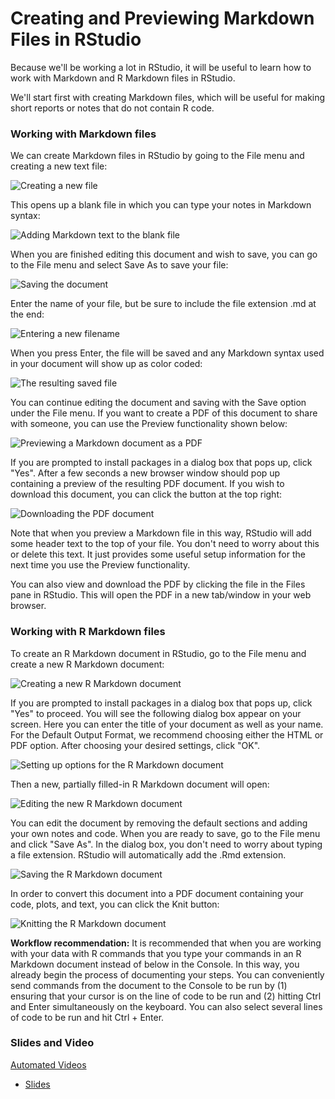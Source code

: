 



# Creating and Previewing Markdown Files in RStudio

Because we'll be working a lot in RStudio, it will be useful to learn how to work with Markdown and R Markdown files in RStudio.

We'll start first with creating Markdown files, which will be useful for making short reports or notes that do not contain R code.

### Working with Markdown files

We can create Markdown files in RStudio by going to the File menu and creating a new text file:


![Creating a new file](https://docs.google.com/presentation/d/1BnIEO63i6bo1ZY9HCD9dilG7FgRRzXo1zn1S-c4B8C0/export/png?id=1BnIEO63i6bo1ZY9HCD9dilG7FgRRzXo1zn1S-c4B8C0&pageid=g2bfdb07292_0_151)

This opens up a blank file in which you can type your notes in Markdown syntax:


![Adding Markdown text to the blank file](https://docs.google.com/presentation/d/1BnIEO63i6bo1ZY9HCD9dilG7FgRRzXo1zn1S-c4B8C0/export/png?id=1BnIEO63i6bo1ZY9HCD9dilG7FgRRzXo1zn1S-c4B8C0&pageid=g313d64930d_0_1)

When you are finished editing this document and wish to save, you can go to the File menu and select
Save As to save your file:


![Saving the document](https://docs.google.com/presentation/d/1BnIEO63i6bo1ZY9HCD9dilG7FgRRzXo1zn1S-c4B8C0/export/png?id=1BnIEO63i6bo1ZY9HCD9dilG7FgRRzXo1zn1S-c4B8C0&pageid=g313d64930d_0_5)

Enter the name of your file, but be sure to include the file extension .md at the end:


![Entering a new filename](https://docs.google.com/presentation/d/1BnIEO63i6bo1ZY9HCD9dilG7FgRRzXo1zn1S-c4B8C0/export/png?id=1BnIEO63i6bo1ZY9HCD9dilG7FgRRzXo1zn1S-c4B8C0&pageid=g313d64930d_0_9)

When you press Enter, the file will be saved and any Markdown syntax used in your document will show up as color coded:


![The resulting saved file](https://docs.google.com/presentation/d/1BnIEO63i6bo1ZY9HCD9dilG7FgRRzXo1zn1S-c4B8C0/export/png?id=1BnIEO63i6bo1ZY9HCD9dilG7FgRRzXo1zn1S-c4B8C0&pageid=g313d64930d_0_13)

You can continue editing the document and saving with the Save option under the File menu. If you want to create a PDF of this document to share with someone, you can use the Preview functionality shown below:


![Previewing a Markdown document as a PDF](https://docs.google.com/presentation/d/1BnIEO63i6bo1ZY9HCD9dilG7FgRRzXo1zn1S-c4B8C0/export/png?id=1BnIEO63i6bo1ZY9HCD9dilG7FgRRzXo1zn1S-c4B8C0&pageid=g313d64930d_0_17)

If you are prompted to install packages in a dialog box that pops up, click "Yes". After a few seconds a new browser window should pop up containing a preview of the resulting PDF document. If you wish to download this document, you can click the button at the top right:


![Downloading the PDF document](https://docs.google.com/presentation/d/1BnIEO63i6bo1ZY9HCD9dilG7FgRRzXo1zn1S-c4B8C0/export/png?id=1BnIEO63i6bo1ZY9HCD9dilG7FgRRzXo1zn1S-c4B8C0&pageid=g313d64930d_0_21)

Note that when you preview a Markdown file in this way, RStudio will add some header text to the top of your file. You don't need to worry about this or delete this text. It just provides some useful setup information for the next time you use the Preview functionality.

You can also view and download the PDF by clicking the file in the Files pane in RStudio. This will open the PDF in a new tab/window in your web browser.

### Working with R Markdown files

To create an R Markdown document in RStudio, go to the File menu and create a new R Markdown document:


![Creating a new R Markdown document](https://docs.google.com/presentation/d/1BnIEO63i6bo1ZY9HCD9dilG7FgRRzXo1zn1S-c4B8C0/export/png?id=1BnIEO63i6bo1ZY9HCD9dilG7FgRRzXo1zn1S-c4B8C0&pageid=g313d64930d_0_25)

If you are prompted to install packages in a dialog box that pops up, click "Yes" to proceed. You will see the following dialog box appear on your screen. Here you can enter the title of your document as well as your name. For the Default Output Format, we recommend choosing either the HTML or PDF option. After choosing your desired settings, click "OK".


![Setting up options for the R Markdown document](https://docs.google.com/presentation/d/1BnIEO63i6bo1ZY9HCD9dilG7FgRRzXo1zn1S-c4B8C0/export/png?id=1BnIEO63i6bo1ZY9HCD9dilG7FgRRzXo1zn1S-c4B8C0&pageid=g313d64930d_0_43)

Then a new, partially filled-in R Markdown document will open:


![Editing the new R Markdown document](https://docs.google.com/presentation/d/1BnIEO63i6bo1ZY9HCD9dilG7FgRRzXo1zn1S-c4B8C0/export/png?id=1BnIEO63i6bo1ZY9HCD9dilG7FgRRzXo1zn1S-c4B8C0&pageid=g313d64930d_0_47)

You can edit the document by removing the default sections and adding your own notes and code. When you are ready to save, go to the File menu and click "Save As". In the dialog box, you don't need to worry about typing a file extension. RStudio will automatically add the .Rmd extension.


![Saving the R Markdown document](https://docs.google.com/presentation/d/1BnIEO63i6bo1ZY9HCD9dilG7FgRRzXo1zn1S-c4B8C0/export/png?id=1BnIEO63i6bo1ZY9HCD9dilG7FgRRzXo1zn1S-c4B8C0&pageid=g313d64930d_0_51)

In order to convert this document into a PDF document containing your code, plots, and text, you can click the Knit button:


![Knitting the R Markdown document](https://docs.google.com/presentation/d/1BnIEO63i6bo1ZY9HCD9dilG7FgRRzXo1zn1S-c4B8C0/export/png?id=1BnIEO63i6bo1ZY9HCD9dilG7FgRRzXo1zn1S-c4B8C0&pageid=g313d64930d_0_58)

**Workflow recommendation:** It is recommended that when you are working with your data with R commands that you type your commands in an R Markdown document instead of below in the Console. In this way, you already begin the process of documenting your steps. You can conveniently send commands from the document to the Console to be run by (1) ensuring that your cursor is on the line of code to be run and (2) hitting Ctrl and Enter simultaneously on the keyboard. You can also select several lines of code to be run and hit Ctrl + Enter.

### Slides and Video

[Automated Videos](https://www.youtube.com/watch?v=XSqdL2XM4xQ)

* [Slides](https://docs.google.com/presentation/d/1BnIEO63i6bo1ZY9HCD9dilG7FgRRzXo1zn1S-c4B8C0/edit?usp=sharing)
